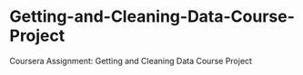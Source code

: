 # Getting-and-Cleaning-Data-Course-Project
Coursera Assignment: Getting and Cleaning Data Course Project
